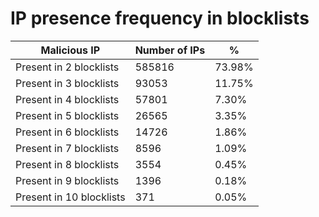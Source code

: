 # IP presence frequency in blocklists
| Malicious IP | Number of IPs | % |
|----|----|----|
| Present in 2 blocklists | 585816 | 73.98% |
| Present in 3 blocklists | 93053 | 11.75% |
| Present in 4 blocklists | 57801 | 7.30% |
| Present in 5 blocklists | 26565 | 3.35% |
| Present in 6 blocklists | 14726 | 1.86% |
| Present in 7 blocklists | 8596 | 1.09% |
| Present in 8 blocklists | 3554 | 0.45% |
| Present in 9 blocklists | 1396 | 0.18% |
| Present in 10 blocklists | 371 | 0.05% |
